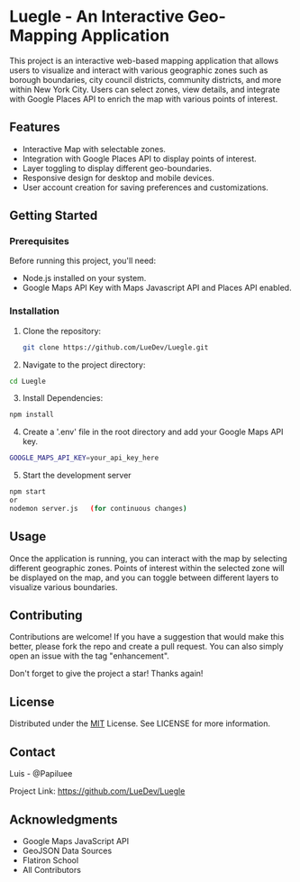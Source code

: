 # Luegle - An Interactive Geo-Mapping Application

This project is an interactive web-based mapping application that allows users to visualize and interact with various geographic zones such as borough boundaries, city council districts, community districts, and more within New York City. Users can select zones, view details, and integrate with Google Places API to enrich the map with various points of interest.

## Features

- Interactive Map with selectable zones.
- Integration with Google Places API to display points of interest.
- Layer toggling to display different geo-boundaries.
- Responsive design for desktop and mobile devices.
- User account creation for saving preferences and customizations.

## Getting Started

### Prerequisites

Before running this project, you'll need:

- Node.js installed on your system.
- Google Maps API Key with Maps Javascript API and Places API enabled.

### Installation

1. Clone the repository:
   ```bash
   git clone https://github.com/LueDev/Luegle.git
   ```

2. Navigate to the project directory: 
```bash
cd Luegle
```

3. Install Dependencies: 
```bash
npm install
```

4. Create a '.env' file in the root directory and add your Google Maps API key.
```bash
GOOGLE_MAPS_API_KEY=your_api_key_here
```

5. Start the development server 
```bash
npm start   
or 
nodemon server.js   (for continuous changes)
```
## Usage

Once the application is running, you can interact with the map by selecting different geographic zones. Points of interest within the selected zone will be displayed on the map, and you can toggle between different layers to visualize various boundaries.

## Contributing
Contributions are welcome! If you have a suggestion that would make this better, please fork the repo and create a pull request. You can also simply open an issue with the tag "enhancement".

Don't forget to give the project a star! Thanks again!

## License
Distributed under the [MIT](https://choosealicense.com/licenses/mit/) License. See LICENSE for more information.

## Contact
Luis - @Papiluee

Project Link: https://github.com/LueDev/Luegle

## Acknowledgments
- Google Maps JavaScript API
- GeoJSON Data Sources
- Flatiron School
- All Contributors
